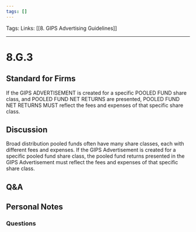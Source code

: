 ```yaml
---
tags: []
---
```

Tags:
Links: [[8. GIPS Advertising Guidelines]]
___
# 8.G.3
## Standard for Firms
If the GIPS ADVERTISEMENT is created for a specific POOLED FUND share class, and POOLED FUND NET RETURNS are presented, POOLED FUND NET RETURNS MUST reflect the fees and expenses of that specific share class.
## Discussion
Broad distribution pooled funds often have many share classes, each with different fees and expenses. If the GIPS Advertisement is created for a specific pooled fund share class, the pooled fund returns presented in the GIPS Advertisement must reflect the fees and expenses of that specific share class.
## Q&A

## Personal Notes

### Questions